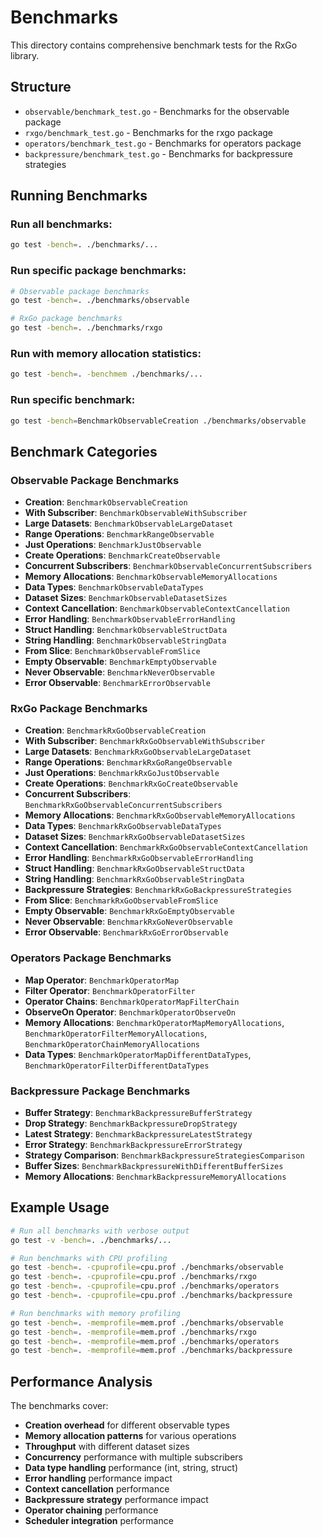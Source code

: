 # Benchmarks

This directory contains comprehensive benchmark tests for the RxGo library. 

## Structure

- `observable/benchmark_test.go` - Benchmarks for the observable package
- `rxgo/benchmark_test.go` - Benchmarks for the rxgo package
- `operators/benchmark_test.go` - Benchmarks for operators package
- `backpressure/benchmark_test.go` - Benchmarks for backpressure strategies

## Running Benchmarks

### Run all benchmarks:
```bash
go test -bench=. ./benchmarks/...
```

### Run specific package benchmarks:
```bash
# Observable package benchmarks
go test -bench=. ./benchmarks/observable

# RxGo package benchmarks
go test -bench=. ./benchmarks/rxgo
```

### Run with memory allocation statistics:
```bash
go test -bench=. -benchmem ./benchmarks/...
```

### Run specific benchmark:
```bash
go test -bench=BenchmarkObservableCreation ./benchmarks/observable
```

## Benchmark Categories

### Observable Package Benchmarks
- **Creation**: `BenchmarkObservableCreation`
- **With Subscriber**: `BenchmarkObservableWithSubscriber`
- **Large Datasets**: `BenchmarkObservableLargeDataset`
- **Range Operations**: `BenchmarkRangeObservable`
- **Just Operations**: `BenchmarkJustObservable`
- **Create Operations**: `BenchmarkCreateObservable`
- **Concurrent Subscribers**: `BenchmarkObservableConcurrentSubscribers`
- **Memory Allocations**: `BenchmarkObservableMemoryAllocations`
- **Data Types**: `BenchmarkObservableDataTypes`
- **Dataset Sizes**: `BenchmarkObservableDatasetSizes`
- **Context Cancellation**: `BenchmarkObservableContextCancellation`
- **Error Handling**: `BenchmarkObservableErrorHandling`
- **Struct Handling**: `BenchmarkObservableStructData`
- **String Handling**: `BenchmarkObservableStringData`
- **From Slice**: `BenchmarkObservableFromSlice`
- **Empty Observable**: `BenchmarkEmptyObservable`
- **Never Observable**: `BenchmarkNeverObservable`
- **Error Observable**: `BenchmarkErrorObservable`

### RxGo Package Benchmarks
- **Creation**: `BenchmarkRxGoObservableCreation`
- **With Subscriber**: `BenchmarkRxGoObservableWithSubscriber`
- **Large Datasets**: `BenchmarkRxGoObservableLargeDataset`
- **Range Operations**: `BenchmarkRxGoRangeObservable`
- **Just Operations**: `BenchmarkRxGoJustObservable`
- **Create Operations**: `BenchmarkRxGoCreateObservable`
- **Concurrent Subscribers**: `BenchmarkRxGoObservableConcurrentSubscribers`
- **Memory Allocations**: `BenchmarkRxGoObservableMemoryAllocations`
- **Data Types**: `BenchmarkRxGoObservableDataTypes`
- **Dataset Sizes**: `BenchmarkRxGoObservableDatasetSizes`
- **Context Cancellation**: `BenchmarkRxGoObservableContextCancellation`
- **Error Handling**: `BenchmarkRxGoObservableErrorHandling`
- **Struct Handling**: `BenchmarkRxGoObservableStructData`
- **String Handling**: `BenchmarkRxGoObservableStringData`
- **Backpressure Strategies**: `BenchmarkRxGoBackpressureStrategies`
- **From Slice**: `BenchmarkRxGoObservableFromSlice`
- **Empty Observable**: `BenchmarkRxGoEmptyObservable`
- **Never Observable**: `BenchmarkRxGoNeverObservable`
- **Error Observable**: `BenchmarkRxGoErrorObservable`

### Operators Package Benchmarks
- **Map Operator**: `BenchmarkOperatorMap`
- **Filter Operator**: `BenchmarkOperatorFilter`
- **Operator Chains**: `BenchmarkOperatorMapFilterChain`
- **ObserveOn Operator**: `BenchmarkOperatorObserveOn`
- **Memory Allocations**: `BenchmarkOperatorMapMemoryAllocations`, `BenchmarkOperatorFilterMemoryAllocations`, `BenchmarkOperatorChainMemoryAllocations`
- **Data Types**: `BenchmarkOperatorMapDifferentDataTypes`, `BenchmarkOperatorFilterDifferentDataTypes`

### Backpressure Package Benchmarks
- **Buffer Strategy**: `BenchmarkBackpressureBufferStrategy`
- **Drop Strategy**: `BenchmarkBackpressureDropStrategy`
- **Latest Strategy**: `BenchmarkBackpressureLatestStrategy`
- **Error Strategy**: `BenchmarkBackpressureErrorStrategy`
- **Strategy Comparison**: `BenchmarkBackpressureStrategiesComparison`
- **Buffer Sizes**: `BenchmarkBackpressureWithDifferentBufferSizes`
- **Memory Allocations**: `BenchmarkBackpressureMemoryAllocations`

## Example Usage

```bash
# Run all benchmarks with verbose output
go test -v -bench=. ./benchmarks/...

# Run benchmarks with CPU profiling
go test -bench=. -cpuprofile=cpu.prof ./benchmarks/observable
go test -bench=. -cpuprofile=cpu.prof ./benchmarks/rxgo
go test -bench=. -cpuprofile=cpu.prof ./benchmarks/operators
go test -bench=. -cpuprofile=cpu.prof ./benchmarks/backpressure

# Run benchmarks with memory profiling
go test -bench=. -memprofile=mem.prof ./benchmarks/observable
go test -bench=. -memprofile=mem.prof ./benchmarks/rxgo
go test -bench=. -memprofile=mem.prof ./benchmarks/operators
go test -bench=. -memprofile=mem.prof ./benchmarks/backpressure
```

## Performance Analysis

The benchmarks cover:
- **Creation overhead** for different observable types
- **Memory allocation patterns** for various operations
- **Throughput** with different dataset sizes
- **Concurrency** performance with multiple subscribers
- **Data type handling** performance (int, string, struct)
- **Error handling** performance impact
- **Context cancellation** performance
- **Backpressure strategy** performance impact
- **Operator chaining** performance
- **Scheduler integration** performance
